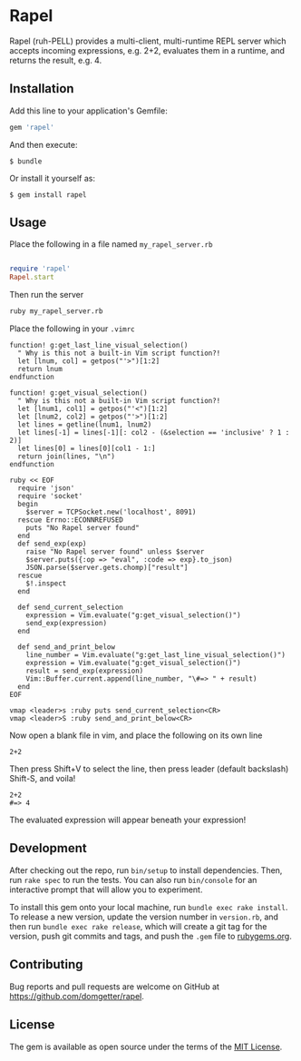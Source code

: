 # Rapel

Rapel (ruh-PELL) provides a multi-client, multi-runtime REPL server which accepts incoming expressions, e.g. 2+2, evaluates them in a runtime, and returns the result, e.g. 4.

## Installation

Add this line to your application's Gemfile:

```ruby
gem 'rapel'
```

And then execute:

    $ bundle

Or install it yourself as:

    $ gem install rapel

## Usage

Place the following in a file named `my_rapel_server.rb`

```ruby

require 'rapel'
Rapel.start

```

Then run the server

```bash
ruby my_rapel_server.rb
```

Place the following in your `.vimrc`

```
function! g:get_last_line_visual_selection()
  " Why is this not a built-in Vim script function?!
  let [lnum, col] = getpos("'>")[1:2]
  return lnum
endfunction

function! g:get_visual_selection()
  " Why is this not a built-in Vim script function?!
  let [lnum1, col1] = getpos("'<")[1:2]
  let [lnum2, col2] = getpos("'>")[1:2]
  let lines = getline(lnum1, lnum2)
  let lines[-1] = lines[-1][: col2 - (&selection == 'inclusive' ? 1 : 2)]
  let lines[0] = lines[0][col1 - 1:]
  return join(lines, "\n")
endfunction

ruby << EOF
  require 'json'
  require 'socket'
  begin
    $server = TCPSocket.new('localhost', 8091)
  rescue Errno::ECONNREFUSED
    puts "No Rapel server found"
  end
  def send_exp(exp)
    raise "No Rapel server found" unless $server
    $server.puts({:op => "eval", :code => exp}.to_json)
    JSON.parse($server.gets.chomp)["result"]
  rescue
    $!.inspect
  end

  def send_current_selection
    expression = Vim.evaluate("g:get_visual_selection()")
    send_exp(expression)
  end

  def send_and_print_below
    line_number = Vim.evaluate("g:get_last_line_visual_selection()")
    expression = Vim.evaluate("g:get_visual_selection()")
    result = send_exp(expression)
    Vim::Buffer.current.append(line_number, "\#=> " + result)
  end
EOF

vmap <leader>s :ruby puts send_current_selection<CR>
vmap <leader>S :ruby send_and_print_below<CR>
```

Now open a blank file in vim, and place the following on its own line

```
2+2
```

Then press Shift+V to select the line, then press leader (default backslash) Shift-S, and voila!

```
2+2
#=> 4
```

The evaluated expression will appear beneath your expression!

## Development

After checking out the repo, run `bin/setup` to install dependencies. Then, run `rake spec` to run the tests. You can also run `bin/console` for an interactive prompt that will allow you to experiment.

To install this gem onto your local machine, run `bundle exec rake install`. To release a new version, update the version number in `version.rb`, and then run `bundle exec rake release`, which will create a git tag for the version, push git commits and tags, and push the `.gem` file to [rubygems.org](https://rubygems.org).

## Contributing

Bug reports and pull requests are welcome on GitHub at https://github.com/domgetter/rapel.

## License

The gem is available as open source under the terms of the [MIT License](http://opensource.org/licenses/MIT).

